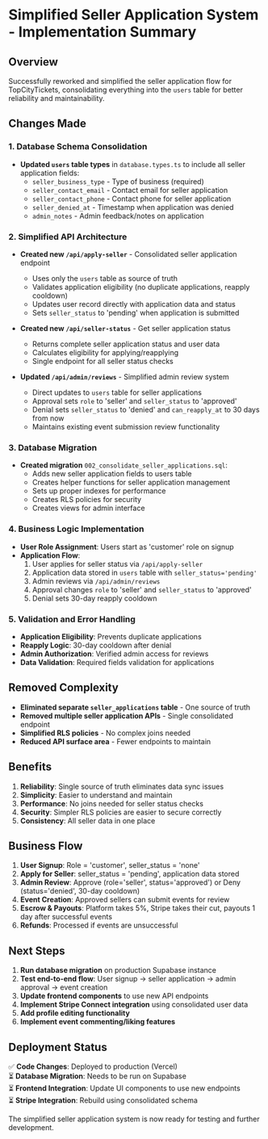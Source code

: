 # Simplified Seller Application System - Implementation Summary

## Overview
Successfully reworked and simplified the seller application flow for TopCityTickets, consolidating everything into the `users` table for better reliability and maintainability.

## Changes Made

### 1. Database Schema Consolidation
- **Updated `users` table types** in `database.types.ts` to include all seller application fields:
  - `seller_business_type` - Type of business (required)
  - `seller_contact_email` - Contact email for seller application
  - `seller_contact_phone` - Contact phone for seller application  
  - `seller_denied_at` - Timestamp when application was denied
  - `admin_notes` - Admin feedback/notes on application

### 2. Simplified API Architecture
- **Created new `/api/apply-seller`** - Consolidated seller application endpoint
  - Uses only the `users` table as source of truth
  - Validates application eligibility (no duplicate applications, reapply cooldown)
  - Updates user record directly with application data and status
  - Sets `seller_status` to 'pending' when application is submitted

- **Created new `/api/seller-status`** - Get seller application status
  - Returns complete seller application status and user data
  - Calculates eligibility for applying/reapplying
  - Single endpoint for all seller status checks

- **Updated `/api/admin/reviews`** - Simplified admin review system
  - Direct updates to `users` table for seller applications
  - Approval sets `role` to 'seller' and `seller_status` to 'approved'
  - Denial sets `seller_status` to 'denied' and `can_reapply_at` to 30 days from now
  - Maintains existing event submission review functionality

### 3. Database Migration
- **Created migration** `002_consolidate_seller_applications.sql`:
  - Adds new seller application fields to users table
  - Creates helper functions for seller application management
  - Sets up proper indexes for performance
  - Creates RLS policies for security
  - Creates views for admin interface

### 4. Business Logic Implementation
- **User Role Assignment**: Users start as 'customer' role on signup
- **Application Flow**: 
  1. User applies for seller status via `/api/apply-seller`
  2. Application data stored in `users` table with `seller_status='pending'`
  3. Admin reviews via `/api/admin/reviews`
  4. Approval changes `role` to 'seller' and `seller_status` to 'approved'
  5. Denial sets 30-day reapply cooldown

### 5. Validation and Error Handling
- **Application Eligibility**: Prevents duplicate applications
- **Reapply Logic**: 30-day cooldown after denial
- **Admin Authorization**: Verified admin access for reviews
- **Data Validation**: Required fields validation for applications

## Removed Complexity
- **Eliminated separate `seller_applications` table** - One source of truth
- **Removed multiple seller application APIs** - Single consolidated endpoint
- **Simplified RLS policies** - No complex joins needed
- **Reduced API surface area** - Fewer endpoints to maintain

## Benefits
1. **Reliability**: Single source of truth eliminates data sync issues
2. **Simplicity**: Easier to understand and maintain
3. **Performance**: No joins needed for seller status checks
4. **Security**: Simpler RLS policies are easier to secure correctly
5. **Consistency**: All seller data in one place

## Business Flow
1. **User Signup**: Role = 'customer', seller_status = 'none'
2. **Apply for Seller**: seller_status = 'pending', application data stored
3. **Admin Review**: Approve (role='seller', status='approved') or Deny (status='denied', 30-day cooldown)
4. **Event Creation**: Approved sellers can submit events for review
5. **Escrow & Payouts**: Platform takes 5%, Stripe takes their cut, payouts 1 day after successful events
6. **Refunds**: Processed if events are unsuccessful

## Next Steps
1. **Run database migration** on production Supabase instance
2. **Test end-to-end flow**: User signup → seller application → admin approval → event creation
3. **Update frontend components** to use new API endpoints
4. **Implement Stripe Connect integration** using consolidated user data
5. **Add profile editing functionality**
6. **Implement event commenting/liking features**

## Deployment Status
✅ **Code Changes**: Deployed to production (Vercel)  
⏳ **Database Migration**: Needs to be run on Supabase  
⏳ **Frontend Integration**: Update UI components to use new endpoints  
⏳ **Stripe Integration**: Rebuild using consolidated schema  

The simplified seller application system is now ready for testing and further development.
